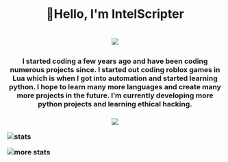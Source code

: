 <h1 align="center">
     👋Hello, I'm IntelScripter
<h1>

<p align="center">
    <a href="https://github.com/DenverCoder1/readme-typing-svg"><img src="https://readme-typing-svg.herokuapp.com?color=22F735&lines=IntelScripter%238313&center=true&width=380&height=30"></a>
</p>
    
<h3 align="center">
I started coding a few years ago and have been coding numerous projects since. I started out coding roblox games in Lua which is when I got into automation and started learning python. I hope to learn many more languages and create many more projects in the future. I’m currently developing more python projects and learning ethical hacking.
<h3>

<p align="center">
    <a href="https://discord.gg/PVfCWkrDcv" alt="Programming Central">
    <img src="https://img.shields.io/badge/-Discord-7289DA?style=for-the-badge&logoColor=white&logo=discord"/></a>
</p>


![stats](https://github-readme-stats.vercel.app/api?username=IntelScripter&show_icons=true&theme=merko)
     
![more stats](https://github-readme-stats.anuraghazra1.vercel.app/api/top-langs/?username=IntelScripter&layout=compact&theme=merko)
